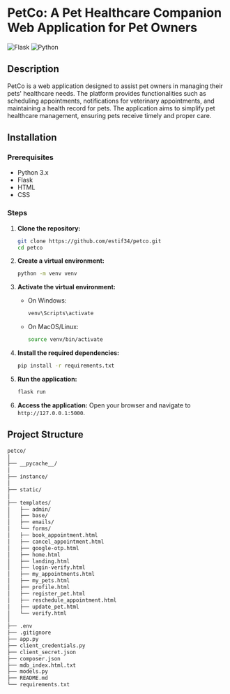 # PetCo: A Pet Healthcare Companion Web Application for Pet Owners

![Flask](https://img.shields.io/badge/flask-%23000.svg?style=for-the-badge&logo=flask&logoColor=white) ![Python](https://img.shields.io/badge/python-3670A0?style=for-the-badge&logo=python&logoColor=ffdd54)
## Description
PetCo is a web application designed to assist pet owners in managing their pets' healthcare needs. The platform provides functionalities such as scheduling appointments, notifications for veterinary appointments, and maintaining a  health record for pets. The application aims to simplify pet healthcare management, ensuring pets receive timely and proper care.

## Installation

### Prerequisites
- Python 3.x
- Flask
- HTML
- CSS

### Steps
1. **Clone the repository:**
    ```bash
    git clone https://github.com/estif34/petco.git
    cd petco
    ```

2. **Create a virtual environment:**
    ```bash
    python -m venv venv
    ```

3. **Activate the virtual environment:**
    - On Windows:
      ```bash
      venv\Scripts\activate
      ```
    - On MacOS/Linux:
      ```bash
      source venv/bin/activate
      ```

4. **Install the required dependencies:**
    ```bash
    pip install -r requirements.txt
    ```

5. **Run the application:**
    ```bash
    flask run
    ```

6. **Access the application:**
   Open your browser and navigate to `http://127.0.0.1:5000`.

## Project Structure
```markdown
petco/
│
├── __pycache__/
│
├── instance/
│
├── static/
│
├── templates/
│   ├── admin/
│   ├── base/
│   ├── emails/
│   └── forms/
│   ├── book_appointment.html
│   ├── cancel_appointment.html
│   ├── google-otp.html
│   ├── home.html
│   ├── landing.html
│   ├── login-verify.html
│   ├── my_appointments.html
│   ├── my_pets.html
│   ├── profile.html
│   ├── register_pet.html
│   ├── reschedule_appointment.html
│   ├── update_pet.html
│   └── verify.html
│
├── .env
├── .gitignore
├── app.py
├── client_credentials.py
├── client_secret.json
├── composer.json
├── mdb_index.html.txt
├── models.py
├── README.md
└── requirements.txt

